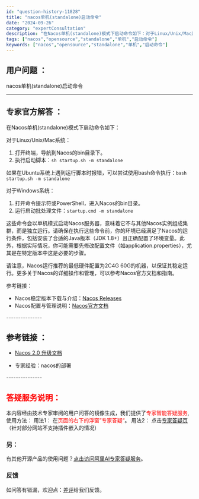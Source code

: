 ```yaml
---
id: "question-history-11828"
title: "nacos单机(standalone)启动命令"
date: "2024-09-26"
category: "expertConsultation"
description: "在Nacos单机(standalone)模式下启动命令如下：对于Linux/Unix/Mac系统：1. 打开终端，导航到Nacos的bin目录下。2. 执行启动脚本：`sh startup.sh -m standalone`如果在Ubuntu系统上遇到运行脚本时报错，可以尝试使用bash命令执行：`"
tags: ["nacos","opensource","standalone","单机","启动命令"]
keywords: ["nacos","opensource","standalone","单机","启动命令"]
---
```


## 用户问题 ： 
 nacos单机(standalone)启动命令  

---------------
## 专家官方解答 ：

在Nacos单机(standalone)模式下启动命令如下：

对于Linux/Unix/Mac系统：
1. 打开终端，导航到Nacos的bin目录下。
2. 执行启动脚本：`sh startup.sh -m standalone`

如果在Ubuntu系统上遇到运行脚本时报错，可以尝试使用bash命令执行：`bash startup.sh -m standalone`

对于Windows系统：
1. 打开命令提示符或PowerShell，进入Nacos的bin目录。
2. 运行启动批处理文件：`startup.cmd -m standalone`

这些命令会以单机模式启动Nacos服务器，意味着它不与其他Nacos实例组成集群，而是独立运行。请确保在执行这些命令前，你的环境已经满足了Nacos的运行条件，包括安装了合适的Java版本（JDK 1.8+）且正确配置了环境变量。此外，根据实际情况，你可能需要先修改配置文件（如application.properties），尤其是在特定版本中这是必要的步骤。

请注意，Nacos运行推荐的最低硬件配置为2C4G 60G的机器，以保证其稳定运行。更多关于Nacos的详细操作和管理，可以参考Nacos官方文档和指南。

参考链接：
- Nacos稳定版本下载与介绍：[Nacos Releases](https://github.com/alibaba/nacos/releases)
- Nacos配置与管理说明：[Nacos官方文档](https://nacos.io/zh-cn/docs/quick-start.html)


<font color="#949494">---------------</font> 


## 参考链接 ：

* [Nacos 2.0 升级文档](https://nacos.io/docs/latest/upgrading/200-upgrading)
 
 * 专家经验：nacos的部署 


 <font color="#949494">---------------</font> 
 


## <font color="#FF0000">答疑服务说明：</font> 

本内容经由技术专家审阅的用户问答的镜像生成，我们提供了<font color="#FF0000">专家智能答疑服务</font>,使用方法：
用法1： 在<font color="#FF0000">页面的右下的浮窗”专家答疑“</font>。
用法2： 点击[专家答疑页](https://answer.opensource.alibaba.com/docs/intro)（针对部分网站不支持插件嵌入的情况）
### 另：


有其他开源产品的使用问题？[点击访问阿里AI专家答疑服务](https://answer.opensource.alibaba.com/docs/intro)。
### 反馈
如问答有错漏，欢迎点：[差评](https://ai.nacos.io/user/feedbackByEnhancerGradePOJOID?enhancerGradePOJOId=13815)给我们反馈。
